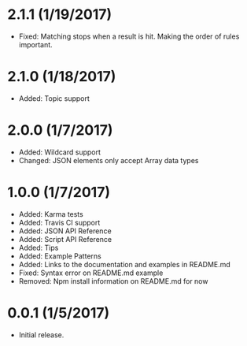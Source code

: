 # 2.1.1 (1/19/2017)

* Fixed: Matching stops when a result is hit. Making the order of rules important.

# 2.1.0 (1/18/2017)

* Added: Topic support

# 2.0.0 (1/7/2017)

* Added: Wildcard support
* Changed: JSON elements only accept Array data types

# 1.0.0 (1/7/2017)

* Added: Karma tests
* Added: Travis CI support
* Added: JSON API Reference
* Added: Script API Reference
* Added: Tips
* Added: Example Patterns
* Added: Links to the documentation and examples in README.md
* Fixed: Syntax error on README.md example
* Removed: Npm install information on README.md for now

# 0.0.1 (1/5/2017)

* Initial release.
